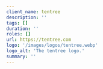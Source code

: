 ```yaml
---
client_name: tentree
description: ''
tags: []
duration: ''
roles: []
url: https://tentree.com
logo: '/images/logos/tentree.webp'
logo_alt: 'The tentree logo.'
summary: ''
---
```

